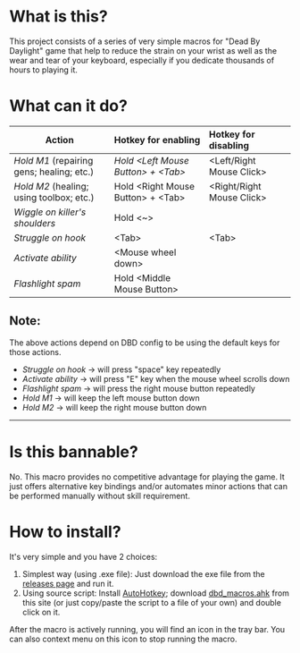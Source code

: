 # What is this?
This project consists of a series of very simple macros for "Dead By Daylight" game that help to reduce the strain on your wrist as well as the wear and tear of your keyboard, especially if you dedicate thousands of hours to playing it.


# What can it do?
Action                                     | Hotkey for enabling               | Hotkey for disabling
-------------------------------------------|:----------------------------------|:-------------------------------
*Hold M1* (repairing gens; healing; etc.)    | _Hold \<Left Mouse Button\> + \<Tab\>_  | \<Left/Right Mouse Click\>
_Hold M2_ (healing; using toolbox; etc.)     | Hold \<Right Mouse Button\> + <Tab\> | \<Right/Right Mouse Click\>
_Wiggle on killer's shoulders_               | Hold \<~\>                          |
_Struggle on hook_                           | \<Tab\>                             | \<Tab\>
_Activate ability_                           | \<Mouse wheel down\>                |
_Flashlight spam_                            | Hold \<Middle Mouse Button\>        |

## Note:
The above actions depend on DBD config to be using the default keys for those actions.
* _Struggle on hook_ &#8594; will press "space" key repeatedly
* _Activate ability_ &#8594; will press "E" key when the mouse wheel scrolls down
* _Flashlight spam_  &#8594; will press the right mouse button repeatedly
* _Hold M1_          &#8594; will keep the left mouse button down
* _Hold M2_          &#8594; will keep the right mouse button down


----------------------------------------------------------------------------------------------------------------

# Is this bannable?
No. This macro provides no competitive advantage for playing the game. It just offers alternative key bindings and/or automates minor actions that can be performed manually without skill requirement.


# How to install?
It's very simple and you have 2 choices:
1. Simplest way (using .exe file): Just download the exe file from the [releases page](https://github.com/nickyramone/dbd-macros/releases) and run it.
2. Using source script: Install [AutoHotkey](https://www.autohotkey.com); download [dbd_macros.ahk](https://github.com/nickyramone/dbd-macros/blob/master/dbd_macros.ahk) from this site (or just copy/paste the script to a file of your own) and double click on it.

After the macro is actively running, you will find an icon in the tray bar. You can also context menu on this icon to stop running the macro.

